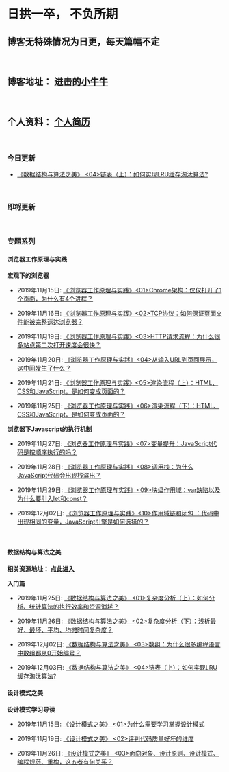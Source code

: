 # 日拱一卒， 不负所期

## 博客无特殊情况为日更，每天篇幅不定
<br>



## 博客地址： [进击的小牛牛 ](https://www.cnblogs.com/zzd0916)
<br>

## 个人资料： [个人简历](http://www.jjmou.cn)
<br>

### 今日更新

- [《数据结构与算法之美》 <04>链表（上）：如何实现LRU缓存淘汰算法?](https://www.cnblogs.com/zzd0916/p/11970587.html)

	

<br>

### 即将更新




<br> 

### 专题系列
#### 浏览器工作原理与实践

<strong>宏观下的浏览器</strong>

- 2019年11月15日: [《浏览器工作原理与实践》<01>Chrome架构：仅仅打开了1个页面，为什么有4个进程？](https://www.cnblogs.com/zzd0916/p/11856914.html)

- 2019年11月16日: [《浏览器工作原理与实践》<02>TCP协议：如何保证页面文件能被完整送达浏览器？](https://www.cnblogs.com/zzd0916/p/11866817.html)

- 2019年11月19日: [《浏览器工作原理与实践》<03>HTTP请求流程：为什么很多站点第二次打开速度会很快？](https://www.cnblogs.com/zzd0916/p/11883779.html)

- 2019年11月20日: [《浏览器工作原理与实践》<04>从输入URL到页面展示，这中间发生了什么？](https://www.cnblogs.com/zzd0916/p/11899512.html)

- 2019年11月21日: [《浏览器工作原理与实践》<05>渲染流程（上）：HTML、CSS和JavaScript，是如何变成页面的？](https://www.cnblogs.com/zzd0916/p/11906312.html)

- 2019年11月25日: [《浏览器工作原理与实践》<06>渲染流程（下）：HTML、CSS和JavaScript，是如何变成页面的？](https://www.cnblogs.com/zzd0916/p/11913199.html)


<strong>浏览器下Javascript的执行机制</strong>

- 2019年11月27日: [《浏览器工作原理与实践》<07>变量提升：JavaScript代码是按顺序执行的吗？](https://www.cnblogs.com/zzd0916/p/11943200.html)

- 2019年11月28日: [《浏览器工作原理与实践》<08>调用栈：为什么JavaScript代码会出现栈溢出？](https://www.cnblogs.com/zzd0916/p/11950363.html)

- 2019年11月29日: [《浏览器工作原理与实践》<09>块级作用域：var缺陷以及为什么要引入let和const？](https://www.cnblogs.com/zzd0916/p/11958447.html)

- 2019年12月02日: [《浏览器工作原理与实践》<10>作用域链和闭包 ：代码中出现相同的变量，JavaScript引擎是如何选择的？](https://www.cnblogs.com/zzd0916/p/11969594.html)

<br>

#### 数据结构与算法之美

<strong>相关资源地址： [点此进入](https://github.com/zzd0916/structures-and-algorithms) </strong>


<strong>入门篇</strong>

- 2019年11月25日: [《数据结构与算法之美》 <01>复杂度分析（上）：如何分析、统计算法的执行效率和资源消耗？](https://www.cnblogs.com/zzd0916/p/11926793.html)

- 2019年11月26日: [《数据结构与算法之美》 <02>复杂度分析（下）：浅析最好、最坏、平均、均摊时间复杂度？](https://www.cnblogs.com/zzd0916/p/11934479.html)

- 2019年12月02日: [《数据结构与算法之美》 <03>数组：为什么很多编程语言中数组都从0开始编号？](https://www.cnblogs.com/zzd0916/p/11950776.html)

- 2019年12月03日: [《数据结构与算法之美》 <04>链表（上）：如何实现LRU缓存淘汰算法?](https://www.cnblogs.com/zzd0916/p/11970587.html)


#### 设计模式之美

<strong>设计模式学习导读</strong>

- 2019年11月15日: [《设计模式之美》 <01>为什么需要学习掌握设计模式](https://www.cnblogs.com/zzd0916/p/11867693.html)

- 2019年11月19日: [《设计模式之美》 <02>评判代码质量好坏的维度](https://www.cnblogs.com/zzd0916/p/11888067.html)
	
- 2019年11月26日: [《设计模式之美》 <03>面向对象、设计原则、设计模式、编程规范、重构，这五者有何关系？](https://www.cnblogs.com/zzd0916/p/11933892.html)


<br>

